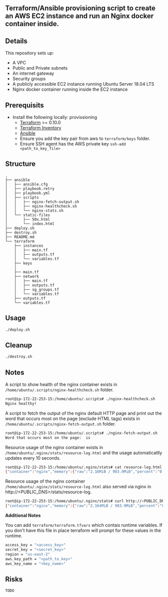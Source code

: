 
## Terraform/Ansible provisioning script to create an AWS EC2 instance and run an Nginx docker container inside.    

## Details

This repository sets up:

* A VPC
* Public and Private subnets
* An internet gateway
* Security groups
* A publicly accessible EC2 instance running Ubuntu Server 18.04 LTS
* Nginx docker container running inside the EC2 instance


## Prerequisits
- Install the following locally:
provissioning
    * [Terraform](https://www.terraform.io/) >= 0.10.0
    * [Terraform Inventory](https://github.com/adammck/terraform-inventory)
    * [Ansible](https://docs.ansible.com/ansible/latest/installation_guide/intro_installation.html)
    * Ensure you add the key pair from aws to `terraform/keys` folder.
    * Ensure SSH agent has the AWS private key `ssh-add <path_to_key_file>` 
    

## Structure
```
.
├── ansible
│   ├── ansible.cfg
│   ├── playbook.retry
│   ├── playbook.yml
│   ├── scripts
│   │   ├── nginx-fetch-output.sh
│   │   ├── nginx-healthcheck.sh
│   │   └── nginx-stats.sh
│   └── static-files
│       ├── 50x.html
│       └── index.html
├── deploy.sh
├── destroy.sh
├── README.md
└── terraform
    ├── instances
    │   ├── main.tf
    │   ├── outputs.tf
    │   └── variables.tf
    ├── keys
    │   
    ├── main.tf
    ├── network
    │   ├── main.tf
    │   ├── outputs.tf
    │   ├── sg_groups.tf
    │   └── variables.tf
    ├── outputs.tf
    └── variables.tf

```

## Usage

```sh
./deploy.sh
```

## Cleanup

```sh
./destroy.sh
```

## Notes

A script to show health of the nginx container exists in `/home/ubuntu/.scripts/nginx-healthcheck.sh` folder.
```sh
root@ip-172-22-253-15:/home/ubuntu/.scripts# ./nginx-healthcheck.sh 
Nginx healthy!
```

A script to fetch the output of the nginx default HTTP page and print out the word that occurs most on the page (exclude HTML tags) exists in `/home/ubuntu/.scripts/nginx-fetch-output.sh` folder.
```sh
root@ip-172-22-253-15:/home/ubuntu/.scripts# ./nginx-fetch-output.sh 
Word that occurs most on the page:  is
```

Resource usage of the nginx container exists in `/home/ubuntu/.nginx/stats/resource-log.html` and the usage automaticatlly updates every 10 seconds.
```sh
root@ip-172-22-253-15:/home/ubuntu/.nginx/stats# cat resource-log.html 
{"container":"nginx","memory":{"raw":"2.16MiB / 983.9MiB","percent":"0.22%"},"cpu":"0.00%"}
```

Resource usage of the nginx container `/home/ubuntu/.nginx/stats/resource-log.html` also served via nginx in http://<PUBLIC_DNS>/stats/resource-log.
```sh
root@ip-172-22-253-15:/home/ubuntu/.nginx/stats# curl http://<PUBLIC_DNS>/stats/resource-log.html
{"container":"nginx","memory":{"raw":"2.164MiB / 983.9MiB","percent":"0.22%"},"cpu":"0.00%"}
```

**Additional Notes**

You can add `terraform/terraform.tfvars` which contais runtime variables. If you don't have this file in place terraform will prompt for these values in the runtime.
```sh
access_key = "<access_key>"
secret_key = "<secret_key>"
region = "us-east-2"
aws_key_path = "<path_to_key>"
aws_key_name = "<key_name>"
```

## Risks
```
TODO
```

